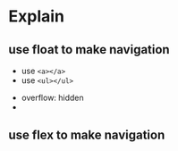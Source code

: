# Explain
## use float to make navigation
* use `<a></a>`
* use `<ul></ul>`
- overflow: hidden
- 
## use flex to make navigation
